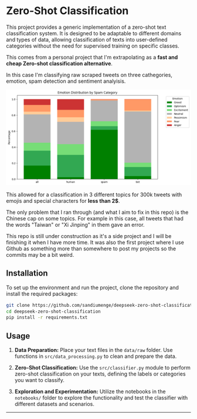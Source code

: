 # Zero-Shot Classification

This project provides a generic implementation of a zero-shot text classification system. It is designed to be adaptable to different domains and types of data, allowing classification of texts into user-defined categories without the need for supervised training on specific classes.

This comes from a personal project that I'm extrapolating as a **fast and cheap Zero-shot classification alternative**.

In this case I'm classifying raw scraped tweets on three cathegories, emotion, spam detection and sentiment analyisis.

![Alt text](images/emotion_distribution.png)

This allowed for a classification in 3 different topics for 300k tweets with emojis and special characters for **less than 2$**.

The only problem that I ran through (and what I aim to fix in this repo) is the Chinese cap on some topics. For example in this case, all tweets that had the words "Taiwan" or "Xi Jinping" in them gave an error.

This repo is still under construction as it's a side project and I will be finishing it when I have more time.
It was also the first project where I use Github as something more than somewhere to post my projects so the commits may be a bit weird.

## Installation

To set up the environment and run the project, clone the repository and install the required packages:

```bash
git clone https://github.com/sandiumenge/deepseek-zero-shot-classification
cd deepseek-zero-shot-classification
pip install -r requirements.txt
```

## Usage

1. **Data Preparation:** Place your text files in the `data/raw` folder. Use functions in `src/data_processing.py` to clean and prepare the data.

2. **Zero-Shot Classification:** Use the `src/classifier.py` module to perform zero-shot classification on your texts, defining the labels or categories you want to classify.

3. **Exploration and Experimentation:** Utilize the notebooks in the `notebooks/` folder to explore the functionality and test the classifier with different datasets and scenarios.

---
